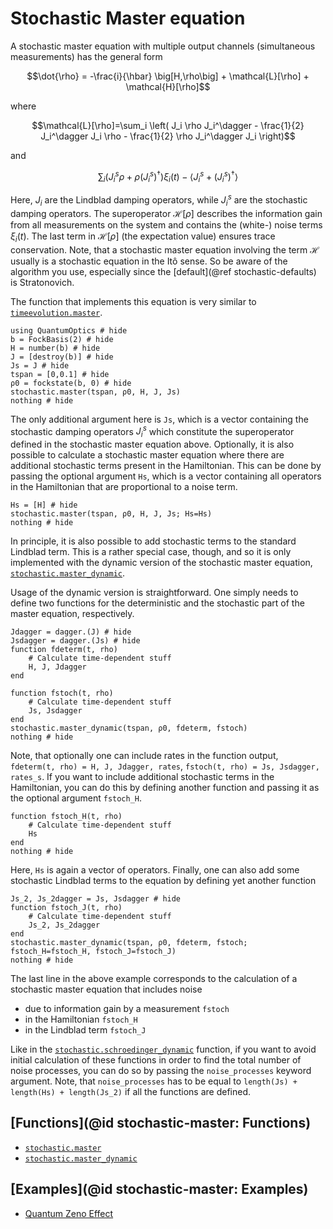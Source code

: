 # Stochastic Master equation

A stochastic master equation with multiple output channels (simultaneous measurements) has the general form

```math
\dot{\rho} = -\frac{i}{\hbar} \big[H,\rho\big]
             + \mathcal{L}[\rho] + \mathcal{H}[\rho]
```

where

```math
\mathcal{L}[\rho]=\sum_i \left(
       J_i \rho J_i^\dagger
       - \frac{1}{2} J_i^\dagger J_i \rho
       - \frac{1}{2} \rho J_i^\dagger J_i
   \right)
```

and

```math
\sum_i
    \left(J_i^s\rho + \rho \left(J_i^s\right)^\dagger\right)\xi_i(t) - \langle J_i^s + \left(J_i^s\right)^\dagger\rangle
```

Here, $J_i$ are the Lindblad damping operators, while $J_i^s$ are the stochastic damping operators. The superoperator $\mathcal{H}[\rho]$ describes the information gain from all measurements on the system and contains the (white-) noise terms $\xi_i(t)$. The last term in $\mathcal{H}[\rho]$ (the expectation value) ensures trace conservation. Note, that a stochastic master equation involving the term $\mathcal{H}$ usually is a stochastic equation in the Itô sense. So be aware of the algorithm you use, especially since the [default](@ref stochastic-defaults) is Stratonovich.

The function that implements this equation is very similar to [`timeevolution.master`](@ref).

```@example stochastic-master
using QuantumOptics # hide
b = FockBasis(2) # hide
H = number(b) # hide
J = [destroy(b)] # hide
Js = J # hide
tspan = [0,0.1] # hide
ρ0 = fockstate(b, 0) # hide
stochastic.master(tspan, ρ0, H, J, Js)
nothing # hide
```

The only additional argument here is `Js`, which is a vector containing the stochastic damping operators $J_i^s$ which constitute the superoperator defined in the stochastic master equation above. Optionally, it is also possible to calculate a stochastic master equation where there are additional stochastic terms present in the Hamiltonian. This can be done by passing the optional argument `Hs`, which is a vector containing all operators in the Hamiltonian that are proportional to a noise term.

```@example stochastic-master
Hs = [H] # hide
stochastic.master(tspan, ρ0, H, J, Js; Hs=Hs)
nothing # hide
```

In principle, it is also possible to add stochastic terms to the standard Lindblad term. This is a rather special case, though, and so it is only implemented with the dynamic version of the stochastic master equation, [`stochastic.master_dynamic`](@ref).

Usage of the dynamic version is straightforward. One simply needs to define two functions for the deterministic and the stochastic part of the master equation, respectively.

```@example stochastic-master
Jdagger = dagger.(J) # hide
Jsdagger = dagger.(Js) # hide
function fdeterm(t, rho)
    # Calculate time-dependent stuff
    H, J, Jdagger
end

function fstoch(t, rho)
    # Calculate time-dependent stuff
    Js, Jsdagger
end
stochastic.master_dynamic(tspan, ρ0, fdeterm, fstoch)
nothing # hide
```

Note, that optionally one can include rates in the function output, `fdeterm(t, rho) = H, J, Jdagger, rates`, `fstoch(t, rho) = Js, Jsdagger, rates_s`. If you want to include additional stochastic terms in the Hamiltonian, you can do this by defining another function and passing it as the optional argument `fstoch_H`.

```@example stochastic-master
function fstoch_H(t, rho)
    # Calculate time-dependent stuff
    Hs
end
nothing # hide
```

Here, `Hs` is again a vector of operators. Finally, one can also add some stochastic Lindblad terms to the equation by defining yet another function

```@example stochastic-master
Js_2, Js_2dagger = Js, Jsdagger # hide
function fstoch_J(t, rho)
    # Calculate time-dependent stuff
    Js_2, Js_2dagger
end
stochastic.master_dynamic(tspan, ρ0, fdeterm, fstoch; fstoch_H=fstoch_H, fstoch_J=fstoch_J)
nothing # hide
```

The last line in the above example corresponds to the calculation of a stochastic master equation that includes noise

- due to information gain by a measurement `fstoch`
- in the Hamiltonian `fstoch_H`
- in the Lindblad term `fstoch_J`

Like in the [`stochastic.schroedinger_dynamic`](@ref) function, if you want to avoid initial calculation of these functions in order to find the total number of noise processes, you can do so by passing the `noise_processes` keyword argument. Note, that `noise_processes` has to be equal to `length(Js) + length(Hs) + length(Js_2)` if all the functions are defined.

## [Functions](@id stochastic-master: Functions)

* [`stochastic.master`](@ref)
* [`stochastic.master_dynamic`](@ref)

## [Examples](@id stochastic-master: Examples)

* [Quantum Zeno Effect](@ref)
